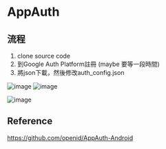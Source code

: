 # AppAuth 

## 流程

1. clone source code
2. 到Google Auth Platform註冊 (maybe 要等一段時間)
3. 將json下載，然後修改auth_config.json




![image](https://github.com/user-attachments/assets/a48d389c-6666-4426-830b-136163b6d10a)
![image](https://github.com/user-attachments/assets/de92a69a-1bd2-4b80-b296-a43519497c2e)

![image](https://github.com/user-attachments/assets/25459e2c-801d-4a4d-a6e9-8088fb219f4e)




## Reference 
https://github.com/openid/AppAuth-Android 
